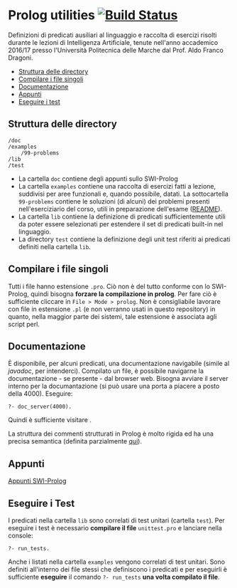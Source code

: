 # Prolog utilities [![Build Status](https://travis-ci.org/ilario-pierbattista/prolog-utils.svg?branch=master)](https://travis-ci.org/ilario-pierbattista/prolog-utils)
Definizioni di predicati ausiliari al linguaggio e raccolta di esercizi risolti durante le lezioni di Intelligenza Artificiale, tenute nell'anno accademico 2016/17 presso l'Università Politecnica delle Marche dal Prof. Aldo Franco Dragoni.

* [Struttura delle directory](#struttura-delle-directory)
* [Compilare i file singoli](#compilare-i-file-singoli)
* [Documentazione](#documentazione)
* [Appunti](#appunti)
* [Eseguire i test](#eseguire-i-test)

## Struttura delle directory
	/doc
	/examples
        /99-problems
	/lib
	/test
* La cartella `doc` contiene degli appunti sullo SWI-Prolog
* La cartella `examples` contiene una raccolta di esercizi fatti a lezione, suddivisi per aree funzionali e, quando possibile, datati. La sottocartella `99-problems` contiene le soluzioni (di alcuni) dei problemi presenti nell'eserciziario del corso, utili in preparazione dell'esame ([README](examples/99-problems/README.md)).
* La cartella `lib` contiene la definizione di predicati sufficientemente utili da poter essere selezionati per estendere il set di predicati built-in nel linguaggio.
* La directory `test` contiene la definizione degli unit test riferiti ai predicati definiti nella cartella `lib`.

## Compilare i file singoli
Tutti i file hanno estensione `.pro`. Ciò non è del tutto conforme con lo SWI-Prolog, quindi bisogna **forzare la compilazione in prolog**. Per fare ciò è sufficiente cliccare in `File > Mode > prolog`.
Non è consigliabile lavorare con file in estensione `.pl` (e non verranno usati in questo repository) in quanto, nella maggior parte dei sistemi, tale estensione è associata agli script perl.

## Documentazione
È disponibile, per alcuni predicati, una documentazione navigabile (simile al *javadoc*, per intenderci).
Compilato un file, è possibile navigarne la documentazione - se presente - dal browser web.
Bisogna avviare il server interno per la documantazione (si può usare una porta a piacere a posto della 4000). Eseguire:

	?- doc_server(4000).

Quindi è sufficiente visitare [](http://localhost:4000).

La struttura dei commenti strutturati in Prolog è molto rigida ed ha una precisa semantica (definita parzialmente [qui](http://www.swi-prolog.org/pldoc/man?section=modes)).

## Appunti
[Appunti SWI-Prolog](doc/index.md)

## Eseguire i Test
I predicati nella cartella `lib` sono correlati di test unitari (cartella `test`). Per eseguire i test è necessario **compilare il file** `unittest.pro` e lanciare nella console:

	?- run_tests.

Anche i listati nella cartella `examples` vengono correlati di test unitari. Sono definiti all'interno dei file stessi che definiscono i predicati e per eseguirli è sufficiente **eseguire** il comando `?- run_tests` **una volta compilato il file**.
